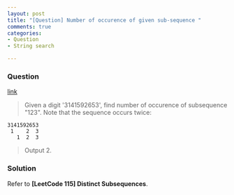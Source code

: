 ```yaml
---
layout: post
title: "[Question] Number of occurence of given sub-sequence "
comments: true
categories:
- Question
- String search

---
```


### Question

[link](http://stackoverflow.com/questions/6877249/find-the-number-of-occurrences-of-a-subsequence-in-a-string)

> Given a digit '3141592653', find number of occurence of subsequence "123". Note that the sequence occurs twice:

    3141592653
     1    2  3
       1  2  3

> Output 2.

### Solution

Refer to __[LeetCode 115] Distinct Subsequences__. 
